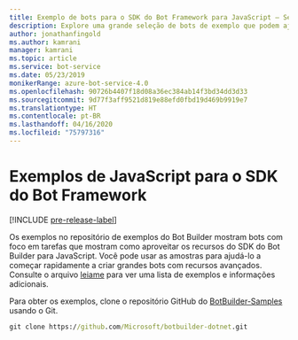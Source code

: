```yaml
---
title: Exemplo de bots para o SDK do Bot Framework para JavaScript – Serviço de Bot
description: Explore uma grande seleção de bots de exemplo que podem ajudar a acelerar o desenvolvimento de bots com o SDK do Bot Framework para JavaScript.
author: jonathanfingold
ms.author: kamrani
manager: kamrani
ms.topic: article
ms.service: bot-service
ms.date: 05/23/2019
monikerRange: azure-bot-service-4.0
ms.openlocfilehash: 90726b4407f18d08a36ec384ab14f3bd34dd3d33
ms.sourcegitcommit: 9d77f3aff9521d819e88efd0fbd19d469b9919e7
ms.translationtype: HT
ms.contentlocale: pt-BR
ms.lasthandoff: 04/16/2020
ms.locfileid: "75797316"
---
```

# <a name="javascript-samples-for-bot-framework-sdk"></a>Exemplos de JavaScript para o SDK do Bot Framework
[!INCLUDE [pre-release-label](../includes/pre-release-label.md)]

Os exemplos no repositório de exemplos do Bot Builder mostram bots com foco em tarefas que mostram como aproveitar os recursos do SDK do Bot Builder para JavaScript. Você pode usar as amostras para ajudá-lo a começar rapidamente a criar grandes bots com recursos avançados. Consulte o arquivo [leiame](https://github.com/Microsoft/BotBuilder-Samples/blob/master/README.md) para ver uma lista de exemplos e informações adicionais.

Para obter os exemplos, clone o repositório GitHub do [BotBuilder-Samples](https://github.com/Microsoft/botbuilder-samples) usando o Git.
```cmd
git clone https://github.com/Microsoft/botbuilder-dotnet.git
```

